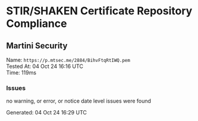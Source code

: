 # STIR/SHAKEN Certificate Repository Compliance

## Martini Security

Name: `https://p.mtsec.me/2884/BihvFtqRtIWQ.pem`\
Tested At: 04 Oct 24 16:16 UTC\
Time: 119ms

### Issues

no warning, or error, or notice date level issues were found

Generated: 04 Oct 24 16:29 UTC